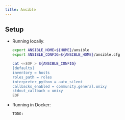 ```yaml
---
title: Ansible
---
```


## Setup

  - Running locally:

    ```bash
    export ANSIBLE_HOME=${HOME}/ansible
    export ANSIBLE_CONFIG=${ANSIBLE_HOME}/ansible.cfg

    cat <<EOF > ${ANSIBLE_CONFIG}
    [defaults]
    inventory = hosts
    roles_path = roles
    interpreter_python = auto_silent
    callbacks_enabled = community.general.unixy
    stdout_callback = unixy
    EOF
    ```

  - Running in Docker:

    ```bash
    TODO:
    ```
